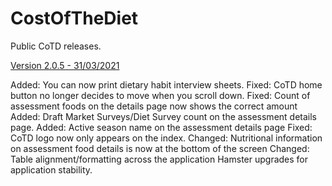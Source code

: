 # CostOfTheDiet

Public CoTD releases.

[Version 2.0.5 - 31/03/2021](https://github.com/SaveTheChildrenUK/CostOfTheDiet/releases/download/v2.1.6/Cost-of-The-Diet-Setup-2.1.6.exe)

Added: You can now print dietary habit interview sheets.
Fixed: CoTD home button no longer decides to move when you scroll down.
Fixed: Count of assessment foods on the details page now shows the correct amount
Added: Draft Market Surveys/Diet Survey count on the assessment details page.
Added: Active season name on the assessment details page
Fixed: CoTD logo now only appears on the index.
Changed: Nutritional information on assessment food details is now at the bottom of the screen
Changed: Table alignment/formatting across the application
Hamster upgrades for application stability.
